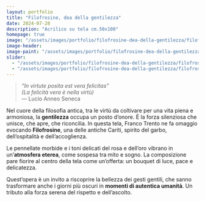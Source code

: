```yaml
---
layout: portfolio
title: "Filofrosine, dea della gentilezza"
date: 2024-07-28
description: "Acrilico su tela cm.50x100"
homepage: true
image: "/assets/images/portfolio/filofrosine-dea-della-gentilezza/filofrosine-dea-della-gentilezza-v1.jpg"
image-header:
image-paint: "/assets/images/portfolio/filofrosine-dea-della-gentilezza/image-paint-filofrosine-dea-della-gentilezza-v1.jpg"
slider:
  - "/assets/images/portfolio/filofrosine-dea-della-gentilezza/filofrosine-dea-della-gentilezza-slide-1.jpg"
  - "/assets/images/portfolio/filofrosine-dea-della-gentilezza/filofrosine-dea-della-gentilezza-slide-2.jpg"
---
```


> _“In virtute posita est vera felicitas”_  
> *(La felicità vera è nella virtù)*  
> — Lucio Anneo Seneca

Nel cuore della filosofia antica, tra le virtù da coltivare per una vita piena e armoniosa, la **gentilezza** occupa un posto d’onore. È la forza silenziosa che unisce, che apre, che riconcilia. In questa tela, Franco Trento ne fa omaggio evocando **Filofrosine**, una delle antiche Cariti, spirito del garbo, dell’ospitalità e dell’accoglienza.

Le pennellate morbide e i toni delicati del rosa e dell’oro vibrano in un’**atmosfera eterea**, come sospesa tra mito e sogno. La composizione pare fiorire al centro della tela come un’offerta: un bouquet di luce, pace e delicatezza.

Quest’opera è un invito a riscoprire la bellezza dei gesti gentili, che sanno trasformare anche i giorni più oscuri in **momenti di autentica umanità**. Un tributo alla forza serena del rispetto e dell’ascolto.
